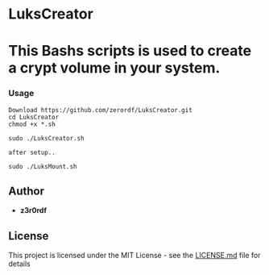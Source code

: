 # LuksCreator
# This Bashs scripts is used to create a crypt volume in your system.


### Usage
```
Download https://github.com/zerordf/LuksCreator.git
cd LuksCreator
chmod +x *.sh

sudo ./LuksCreator.sh

after setup..

sudo ./LuksMount.sh
```
## Author

* **z3r0rdf**

## License

This project is licensed under the MIT License - see the [LICENSE.md](LICENSE.md) file for details
